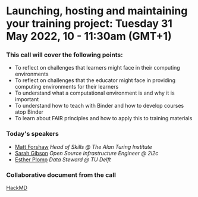 # Launching, hosting and maintaining your training project: Tuesday 31 May 2022, 10 - 11:30am (GMT+1)

### This call will cover the following points:
- To reflect on challenges that learners might face in their computing environments
- To reflect on challenges that the educator might face in providing computing environments for their learners
- To understand what a computational environment is and why it is important
- To understand how to teach with Binder and how to develop courses atop Binder
- To learn about FAIR principles and how to apply this to training materials

### Today's speakers
- [Matt Forshaw](https://twitter.com/MattForshaw) _Head of Skills @ The Alan Turing Institute_ 
- [Sarah Gibson](https://sgibson91.github.io/) _Open Source Infrastructure Engineer @ 2i2c_
- [Esther Plomp](https://estherplomp.github.io/) _Data Steward @ TU Delft_


### Collaborative document from the call
[HackMD](https://hackmd.io/F83C14OqTKmfgoAc9W9BhQ?both)
